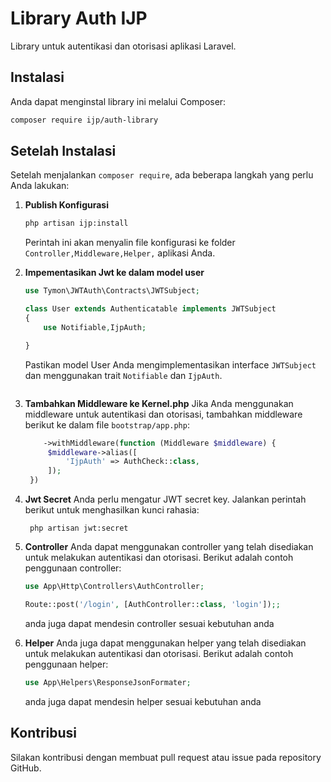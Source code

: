 # Library Auth IJP

Library untuk autentikasi dan otorisasi aplikasi Laravel.

## Instalasi

Anda dapat menginstal library ini melalui Composer:

```bash
composer require ijp/auth-library
```

## Setelah Instalasi

Setelah menjalankan `composer require`, ada beberapa langkah yang perlu Anda lakukan:

1. **Publish Konfigurasi**

   ```bash
   php artisan ijp:install
   ```

   Perintah ini akan menyalin file konfigurasi ke folder `Controller,Middleware,Helper,` aplikasi Anda.

2. **Impementasikan Jwt ke dalam model user**

   ```php
   use Tymon\JWTAuth\Contracts\JWTSubject;

   class User extends Authenticatable implements JWTSubject
   {
       use Notifiable,IjpAuth;

   }
   ```

   Pastikan model User Anda mengimplementasikan interface `JWTSubject` dan menggunakan trait `Notifiable` dan `IjpAuth`.

   ```php

   ```

3. **Tambahkan Middleware ke Kernel.php**
   Jika Anda menggunakan middleware untuk autentikasi dan otorisasi, tambahkan middleware berikut ke dalam file `bootstrap/app.php`:

   ```php
       ->withMiddleware(function (Middleware $middleware) {
        $middleware->alias([
            'IjpAuth' => AuthCheck::class,
        ]);
    })
   ```

4. **Jwt Secret**
   Anda perlu mengatur JWT secret key. Jalankan perintah berikut untuk menghasilkan kunci rahasia:

   ```
    php artisan jwt:secret
   ```

5. **Controller**
   Anda dapat menggunakan controller yang telah disediakan untuk melakukan autentikasi dan otorisasi. Berikut adalah contoh penggunaan controller:

   ```php
   use App\Http\Controllers\AuthController;

   Route::post('/login', [AuthController::class, 'login']);;
   ```

   anda juga dapat mendesin controller sesuai kebutuhan anda

6. **Helper**
   Anda juga dapat menggunakan helper yang telah disediakan untuk melakukan autentikasi dan otorisasi. Berikut adalah contoh penggunaan helper:

   ```php
   use App\Helpers\ResponseJsonFormater;
   ```

   anda juga dapat mendesin helper sesuai kebutuhan anda

## Kontribusi

Silakan kontribusi dengan membuat pull request atau issue pada repository GitHub.

